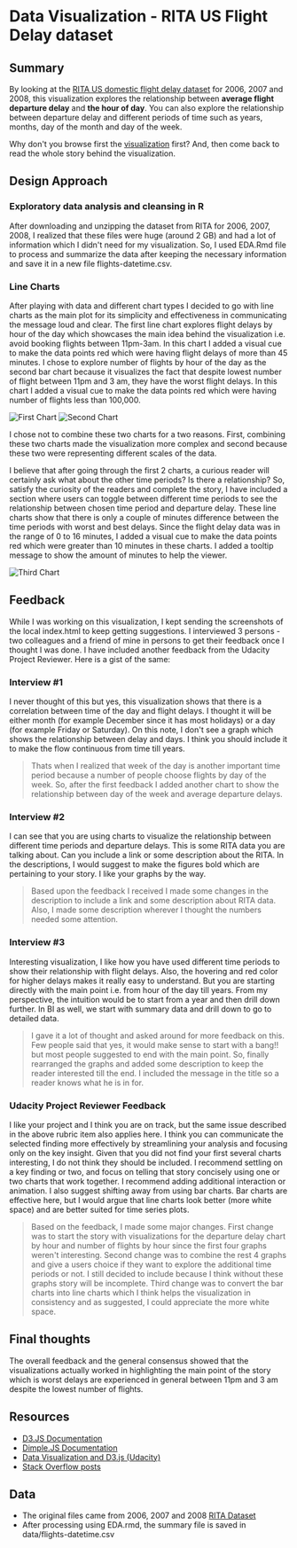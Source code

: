 # Data Visualization - RITA US Flight Delay dataset

## Summary

By looking at the [RITA US domestic flight delay dataset](http://stat-computing.org/dataexpo/2009/the-data.html) for 2006, 2007 and 2008, this visualization explores the relationship between **average flight departure delay** and **the hour of day**. You can also explore the relationship between departure delay and different periods of time such as years, months, day of the month and day of the week.

Why don't you browse first the [visualization](http://jayantsahewal.github.io/make-effective-data-visualization/) first? And, then come back to read the whole story behind the visualization.

## Design Approach

### Exploratory data analysis and cleansing in R
After downloading and unzipping the dataset from RITA for 2006, 2007, 2008, I realized that these files were huge (around 2 GB) and had a lot of information which I didn't need for my visualization. So, I used EDA.Rmd file to process and summarize the data after keeping the necessary information and save it in a new file flights-datetime.csv.

### Line Charts
After playing with data and different chart types I decided to go with line charts as the main plot for its simplicity and effectiveness in communicating the message loud and clear. The first line chart explores flight delays by hour of the day which showcases the main idea behind the visualization i.e. avoid booking flights between 11pm-3am. In this chart I added a visual cue to make the data points red which were having flight delays of more than 45 minutes. I chose to explore number of flights by hour of the day as the second bar chart because it visualizes the fact that despite lowest number of flight between 11pm and 3 am, they have the worst flight delays. In this chart I added a visual cue to make the data points red which were having number of flights less than 100,000.

![First Chart](https://raw.githubusercontent.com/jayantsahewal/make-effective-data-visualization/master/img/Average%20Flight%20delay%20by%20hour%20-%20line%20chart.png)
![Second Chart](https://raw.githubusercontent.com/jayantsahewal/make-effective-data-visualization/master/img/Number%20of%20flights%20by%20hour%20-%20line%20chart.png)

I chose not to combine these two charts for a two reasons. First, combining these two charts made the visualization more complex and second because these two were representing different scales of the data.

I believe that after going through the first 2 charts, a curious reader will certainly ask what about the other time periods? Is there a relationship? So, satisfy the curiosity of the readers and complete the story, I have included a section where users can toggle between different time periods to see the relationship between chosen time period and departure delay. These line charts show that there is only a couple of minutes difference between the time periods with worst and best delays. Since the flight delay data was in the range of 0 to 16 minutes, I added a visual cue to make the data points red which were greater than 10 minutes in these charts. I added a tooltip message to show the amount of minutes to help the viewer.

![Third Chart](https://raw.githubusercontent.com/jayantsahewal/make-effective-data-visualization/master/img/Different%20Time%20Periods.png)

## Feedback
While I was working on this visualization, I kept sending the screenshots of the local index.html to keep getting suggestions. I interviewed 3 persons - two colleagues and a friend of mine in persons to get their feedback once I thought I was done. I have included another feedback from the Udacity Project Reviewer. Here is a gist of the same:

### Interview #1
I never thought of this but yes, this visualization shows that there is a correlation between time of the day and flight delays. I thought it will be either month (for example December since it has most holidays) or a day (for example Friday or Saturday). On this note, I don't see a graph which shows the relationship between delay and days. I think you should include it to make the flow continuous from time till years.

> Thats when I realized that week of the day is another important time period because a number of people choose flights by day of the week. So, after the first feedback I added another chart to show the relationship between day of the week and average departure delays.

### Interview #2
I can see that you are using charts to visualize the relationship between different time periods and departure delays. This is some RITA data you are talking about. Can you include a link or some description about the RITA. In the descriptions, I would suggest to make the figures bold which are pertaining to your story. I like your graphs by the way.

> Based upon the feedback I received I made some changes in the description to include a link and some description about RITA data. Also, I made some description wherever I thought the numbers needed some attention.

### Interview #3
Interesting visualization, I like how you have used different time periods to show their relationship with flight delays. Also, the hovering and red color for higher delays makes it really easy to understand. But you are starting directly with the main point i.e. from hour of the day till years. From my perspective, the intuition would be to start from a year and then drill down further. In BI as well, we start with summary data and drill down to go to detailed data.

> I gave it a lot of thought and asked around for more feedback on this. Few people said that yes, it would make sense to start with a bang!! but most people suggested to end with the main point. So, finally rearranged the graphs and added some description to keep the reader interested till the end. I included the message in the title so a reader knows what he is in for.

### Udacity Project Reviewer Feedback
I like your project and I think you are on track, but the same issue described in the above rubric item also applies here. I think you can communicate the selected finding more effectively by streamlining your analysis and focusing only on the key insight. Given that you did not find your first several charts interesting, I do not think they should be included. I recommend settling on a key finding or two, and focus on telling that story concisely using one or two charts that work together. I recommend adding additional interaction or animation. I also suggest shifting away from using bar charts. Bar charts are effective here, but I would argue that line charts look better (more white space) and are better suited for time series plots.

> Based on the feedback, I made some major changes. First change was to start the story with visualizations for the departure delay chart by hour and number of flights by hour
since the first four graphs weren't interesting. Second change was to combine the rest 4 graphs and give a users choice if they want to explore the additional time periods or not. I still decided to include because I think without these graphs story will be incomplete. Third change was to convert the bar charts into line charts which I think helps the visualization in consistency and as suggested, I could appreciate the more white space.

## Final thoughts
The overall feedback and the general consensus showed that the visualizations actually worked in highlighting the main point of the story which is worst delays are experienced in general between 11pm and 3 am despite the lowest number of flights.

## Resources
- [D3.JS Documentation](d3js.org)
- [Dimple.JS Documentation](http://dimplejs.org/)
- [Data Visualization and D3.js (Udacity)](https://www.udacity.com/course/viewer#!/c-ud507-nd)
- [Stack Overflow posts](http://stackoverflow.com/search?q=dimple.js)

## Data
- The original files came from 2006, 2007 and 2008 [RITA Dataset](http://stat-computing.org/dataexpo/2009/the-data.html)
- After processing using EDA.rmd, the summary file is saved in data/flights-datetime.csv